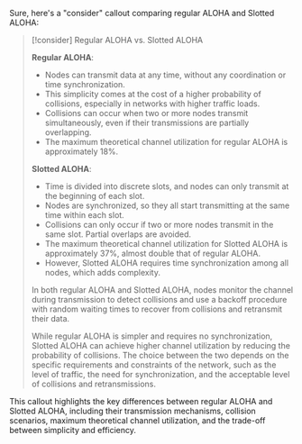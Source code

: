 Sure, here's a "consider" callout comparing regular ALOHA and Slotted ALOHA:

> [!consider] Regular ALOHA vs. Slotted ALOHA
>
> **Regular ALOHA**:
> - Nodes can transmit data at any time, without any coordination or time synchronization.
> - This simplicity comes at the cost of a higher probability of collisions, especially in networks with higher traffic loads.
> - Collisions can occur when two or more nodes transmit simultaneously, even if their transmissions are partially overlapping.
> - The maximum theoretical channel utilization for regular ALOHA is approximately 18%.
>
> **Slotted ALOHA**:
> - Time is divided into discrete slots, and nodes can only transmit at the beginning of each slot.
> - Nodes are synchronized, so they all start transmitting at the same time within each slot.
> - Collisions can only occur if two or more nodes transmit in the same slot. Partial overlaps are avoided.
> - The maximum theoretical channel utilization for Slotted ALOHA is approximately 37%, almost double that of regular ALOHA.
> - However, Slotted ALOHA requires time synchronization among all nodes, which adds complexity.
>
> In both regular ALOHA and Slotted ALOHA, nodes monitor the channel during transmission to detect collisions and use a backoff procedure with random waiting times to recover from collisions and retransmit their data.
>
> While regular ALOHA is simpler and requires no synchronization, Slotted ALOHA can achieve higher channel utilization by reducing the probability of collisions. The choice between the two depends on the specific requirements and constraints of the network, such as the level of traffic, the need for synchronization, and the acceptable level of collisions and retransmissions.

This callout highlights the key differences between regular ALOHA and Slotted ALOHA, including their transmission mechanisms, collision scenarios, maximum theoretical channel utilization, and the trade-off between simplicity and efficiency.